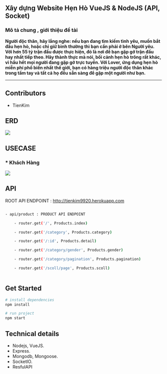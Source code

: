 
<h2>Xây dựng Website Hẹn Hò VueJS & NodeJS (API, Socket)</h2>
<h3>Mô tả chung , giới thiệu đề tài </h3>
<b>Người độc thân, hãy lắng nghe: nếu bạn đang tìm kiếm tình yêu, muốn bắt đầu hẹn hò, hoặc chỉ giữ bình thường thì bạn cần phải ở bên Người yêu. Với hơn 55 tỷ trận đấu được thực hiện, đó là nơi để bạn gặp gỡ trận đấu hay nhất tiếp theo. Hãy thành thực mà nói, bối cảnh hẹn hò trông rất khác, vì hầu hết mọi người đang gặp gỡ trực tuyến. Với Lover, ứng dụng hẹn hò miễn phí phổ biến nhất thế giới, bạn có hàng triệu người độc thân khác trong tầm tay và tất cả họ đều sẵn sàng để gặp một người như bạn.</b>

---------------------------------------------------------------
 
## Contributors
- TienKim

## ERD
<img src="https://firebasestorage.googleapis.com/v0/b/todo-app-tienkim.appspot.com/o/diagram.PNG?alt=media&token=656d0b0c-0540-4257-a90a-3c024f50946b" />

## USECASE
<h3>* Khách Hàng</h3>
<img src="https://firebasestorage.googleapis.com/v0/b/todo-app-tienkim.appspot.com/o/KhachHang.PNG?alt=media&token=07f504bd-6d34-4da4-abe7-a82de78293d2" />

## API
ROOT API ENDPOINT : http://tienkim9920.herokuapp.com

```bash

- api/product : PRODUCT API ENDPOINT

    - router.get('/', Products.index)

    - router.get('/category', Products.category)

    - router.get('/:id', Products.detail)

    - router.get('/category/gender', Products.gender)

    - router.get('/category/pagination', Products.pagination)

    - router.get('/scoll/page', Products.scoll)
  
```


## Get Started

``` bash
# install dependencies
npm install
```
``` bash
# run project
npm start
```


## Technical details
- Nodejs, VueJS.
- Express.
- Mongodb, Mongoose.
- SocketIO.
- ResfulAPI


